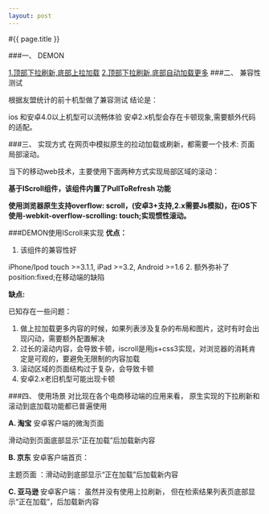 ```yaml
---
layout: post
---
```

#{{ page.title }}


###一、	DEMON

<a href="../demon/pull/pullmod1.html">1.顶部下拉刷新,底部上拉加载</a>
<a href="../demon/pull/pullmod2.html">2.顶部下拉刷新,底部自动加载更多</a>
###二、	兼容性测试
 
根据友盟统计的前十机型做了兼容测试
结论是：

ios 和安卓4.0以上机型可以流畅体验
安卓2.x机型会存在卡顿现象,需要额外代码的适配。

###三、	实现方式
在网页中模拟原生的拉动加载或刷新，都需要一个技术: 页面局部滚动。

当下的移动web技术，主要使用下面两种方式实现局部区域的滚动：

__基于IScroll组件，该组件内置了PullToRefresh 功能__

__使用浏览器原生支持overflow: scroll，(安卓3+支持,2.x需要Js模拟)，在iOS下使用-webkit-overflow-scrolling: touch;实现惯性滚动。__

###DEMON使用IScroll来实现
__优点：__
1.	该组件的兼容性好

iPhone/Ipod touch >=3.1.1,
iPad >=3.2,
Android >=1.6
2.	额外弥补了position:fixed;在移动端的缺陷

__缺点:__

已知存在一些问题：
1.	做上拉加载更多内容的时候，如果列表涉及复杂的布局和图片，这时有时会出现闪动，需要额外配置解决
2.	过长的滚动内容，会导致卡顿，iscroll是用js+css3实现，对浏览器的消耗肯定是可观的，要避免无限制的内容加载
3.	滚动区域的页面结构过于复杂，会导致卡顿
4.	安卓2.x老旧机型可能出现卡顿

###四、	使用场景
对比现在各个电商移动端的应用来看，
原生实现的下拉刷新和滚动到底加载功能都已普遍使用

__A.	淘宝__
安卓客户端的微淘页面
 
滑动动到页面底部显示“正在加载”后加载新内容

__B.	京东__
安卓客户端首页：
 
主题页面 ：滑动动到底部显示“正在加载”后加载新内容

__C.	亚马逊__
安卓客户端：
虽然并没有使用上拉刷新，
但在检索结果列表页底部显示“正在加载”，后加载新内容



